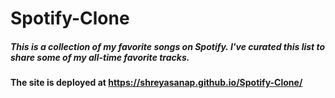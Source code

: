 # Spotify-Clone

##### This is a collection of my favorite songs on Spotify. I've curated this list to share some of my all-time favorite tracks. 
#### The site is deployed at https://shreyasanap.github.io/Spotify-Clone/
